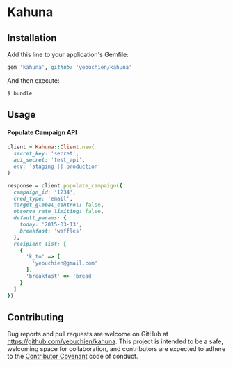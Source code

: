 # Kahuna


## Installation

Add this line to your application's Gemfile:

```ruby
gem 'kahuna', github: 'yeouchien/kahuna'
```

And then execute:

    $ bundle

## Usage

#### Populate Campaign API
```ruby
client = Kahuna::Client.new(
  secret_key: 'secret',
  api_secret: 'test_api',
  env: 'staging || production'
)

response = client.populate_campaign({
  campaign_id: '1234',
  cred_type: 'email',
  target_global_control: false,
  observe_rate_limiting: false,
  default_params: {
    today: '2015-03-13',
    breakfast: 'waffles'
  },
  recipient_list: [
    {
      'k_to' => [
        'yeouchien@gmail.com'
      ],
      'breakfast' => 'bread'
    }
  ]
})
```

## Contributing

Bug reports and pull requests are welcome on GitHub at https://github.com/yeouchien/kahuna. This project is intended to be a safe, welcoming space for collaboration, and contributors are expected to adhere to the [Contributor Covenant](contributor-covenant.org) code of conduct.

